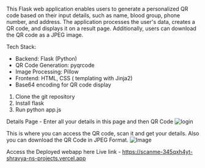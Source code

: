 This Flask web application enables users to generate a personalized QR code based on their input details, such as name, blood group, phone number, and address. The application processes the user's data, creates a QR code, and displays it on a result page. Additionally, users can download the QR code as a JPEG image.

Tech Stack:

- Backend: Flask (Python)
- QR Code Generation: pyqrcode
- Image Processing: Pillow
- Frontend: HTML, CSS ( templating with Jinja2)
- Base64 encoding for QR code display

1. Clone the git repository
2. Install flask
3. Run python app.js

Details Page - Enter all your details in this page and then QR Code
![login](https://github.com/user-attachments/assets/5bb6ffd9-1eca-44ba-8f01-ae74737cdfea)


This is where you can access the QR code, scan it and get your details. Also you can download the QR Code in JPEG Format.
![Image](https://github.com/user-attachments/assets/dfeca24c-49bb-48c1-8237-57688612a005)


Access the Deployed webapp here 
Live link - https://scanme-345qxh4yt-shravya-ns-projects.vercel.app
